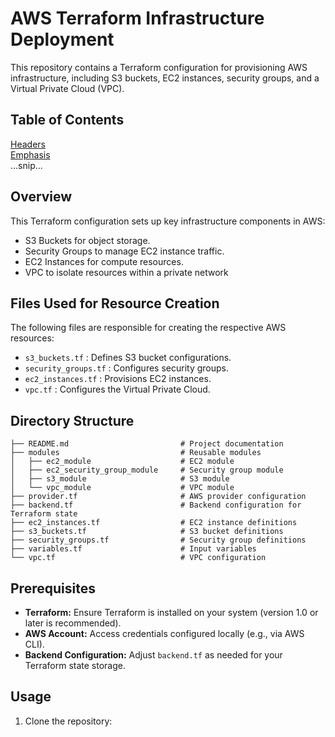 # **AWS Terraform Infrastructure Deployment**
This repository contains a Terraform configuration for provisioning AWS infrastructure, including S3 buckets, EC2 instances, security groups, and a Virtual Private Cloud (VPC).


## **Table of Contents**
[Headers](#headers)  
[Emphasis](#emphasis)  
...snip...    
<a name="headers"/>


## **Overview**
This Terraform configuration sets up key infrastructure components in AWS:
- S3 Buckets for object storage.
- Security Groups to manage EC2 instance traffic.
- EC2 Instances for compute resources.
- VPC to isolate resources within a private network


## **Files Used for Resource Creation**
The following files are responsible for creating the respective AWS resources:

- `s3_buckets.tf` : Defines S3 bucket configurations.
- `security_groups.tf` : Configures security groups.
- `ec2_instances.tf` : Provisions EC2 instances.
- `vpc.tf` : Configures the Virtual Private Cloud.


## **Directory Structure**
```
├── README.md                         # Project documentation
├── modules                           # Reusable modules
│   ├── ec2_module                    # EC2 module
│   ├── ec2_security_group_module     # Security group module
│   ├── s3_module                     # S3 module
│   └── vpc_module                    # VPC module
├── provider.tf                       # AWS provider configuration
├── backend.tf                        # Backend configuration for Terraform state
├── ec2_instances.tf                  # EC2 instance definitions
├── s3_buckets.tf                     # S3 bucket definitions
├── security_groups.tf                # Security group definitions
├── variables.tf                      # Input variables
└── vpc.tf                            # VPC configuration

```

## **Prerequisites**
- **Terraform:** Ensure Terraform is installed on your system (version 1.0 or later is recommended).
- **AWS Account:** Access credentials configured locally (e.g., via AWS CLI).
- **Backend Configuration:** Adjust `backend.tf` as needed for your Terraform state storage.


## **Usage**
1. Clone the repository:
   ```git clone https://github.com/DovakPT/tf-bootcamp.git
